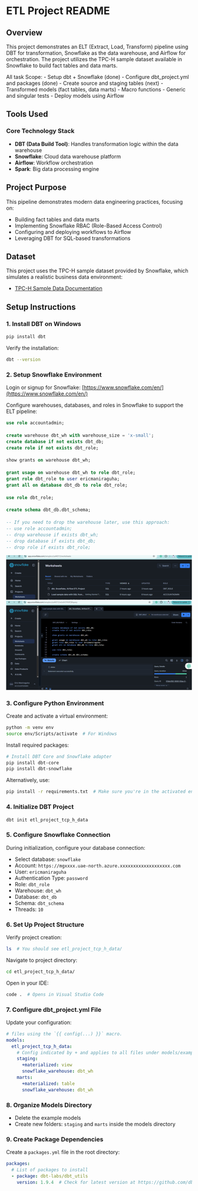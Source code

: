 # ETL Project README 

## Overview
This project demonstrates an ELT (Extract, Load, Transform) pipeline using DBT for transformation, Snowflake as the data warehouse, and Airflow for orchestration. The project utilizes the TPC-H sample dataset available in Snowflake to build fact tables and data marts.

All task Scope:
    - Setup dbt + Snowflake  (done)
    - Configure dbt_project.yml and packages (done)
    - Create source and staging tables (next)
    - Transformed models (fact tables, data marts)
    - Macro functions
    - Generic and singular tests
    - Deploy models using Airflow

## Tools Used

### Core Technology Stack
- **DBT (Data Build Tool)**: Handles transformation logic within the data warehouse
- **Snowflake**: Cloud data warehouse platform
- **Airflow**: Workflow orchestration
- **Spark**: Big data processing engine

## Project Purpose
This pipeline demonstrates modern data engineering practices, focusing on:
- Building fact tables and data marts
- Implementing Snowflake RBAC (Role-Based Access Control)
- Configuring and deploying workflows to Airflow
- Leveraging DBT for SQL-based transformations

## Dataset
This project uses the TPC-H sample dataset provided by Snowflake, which simulates a realistic business data environment:
- [TPC-H Sample Data Documentation](https://docs.snowflake.com/en/user-guide/sample-data-tpch)

## Setup Instructions

### 1. Install DBT on Windows
```bash
pip install dbt
```

Verify the installation:
```bash
dbt --version
```

### 2. Setup Snowflake Environment
Login or signup for Snowflake: [https://www.snowflake.com/en/](https://www.snowflake.com/en/)

Configure warehouses, databases, and roles in Snowflake to support the ELT pipeline:

```sql
use role accountadmin;

create warehouse dbt_wh with warehouse_size = 'x-small';
create database if not exists dbt_db;
create role if not exists dbt_role;

show grants on warehouse dbt_wh;

grant usage on warehouse dbt_wh to role dbt_role;
grant role dbt_role to user ericmaniraguha;
grant all on database dbt_db to role dbt_role;

use role dbt_role;

create schema dbt_db.dbt_schema;

-- If you need to drop the warehouse later, use this approach:
-- use role accountadmin;
-- drop warehouse if exists dbt_wh;
-- drop database if exists dbt_db;
-- drop role if exists dbt_role;
```
![Project worksheet Queries](image.png)
![aProject worksheet](image-1.png)
### 3. Configure Python Environment
Create and activate a virtual environment:
```bash
python -m venv env
source env/Scripts/activate  # For Windows
```

Install required packages:
```bash
# Install DBT Core and Snowflake adapter
pip install dbt-core
pip install dbt-snowflake
```

Alternatively, use:
```bash
pip install -r requirements.txt  # Make sure you're in the activated environment
```

### 4. Initialize DBT Project
```bash
dbt init etl_project_tcp_h_data
```

### 5. Configure Snowflake Connection
During initialization, configure your database connection:
- Select database: `snowflake`
- Account: `https://mgxxxx.uae-north.azure.xxxxxxxxxxxxxxxxxxx.com`
- User: `ericmaniraguha`
- Authentication Type: `password`
- Role: `dbt_role`
- Warehouse: `dbt_wh`
- Database: `dbt_db`
- Schema: `dbt_schema`
- Threads: `10`

### 6. Set Up Project Structure
Verify project creation:
```bash
ls  # You should see etl_project_tcp_h_data/
```

Navigate to project directory:
```bash
cd etl_project_tcp_h_data/
```

Open in your IDE:
```bash
code .  # Opens in Visual Studio Code
```

### 7. Configure dbt_project.yml File
Update your configuration:
```yaml
# files using the `{{ config(...) }}` macro.
models:
  etl_project_tcp_h_data:
    # Config indicated by + and applies to all files under models/example/
    staging:
      +materialized: view
      snowflake_warehouse: dbt_wh
    marts:
      +materialized: table
      snowflake_warehouse: dbt_wh
```

### 8. Organize Models Directory
- Delete the example models
- Create new folders: `staging` and `marts` inside the models directory

### 9. Create Package Dependencies
Create a `packages.yml` file in the root directory:
```yaml
packages:
  # List of packages to install
  - package: dbt-labs/dbt_utils
    version: 1.9.4  # Check for latest version at https://github.com/dbt-labs/dbt-core